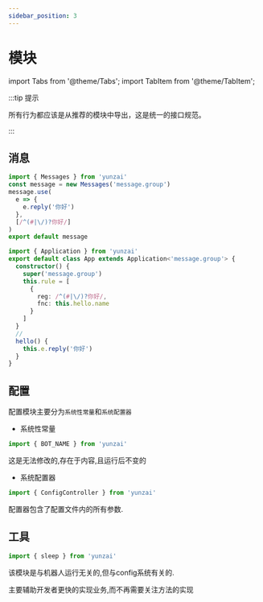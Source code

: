 ```yaml
---
sidebar_position: 3
---
```


# 模块

import Tabs from '@theme/Tabs';
import TabItem from '@theme/TabItem';

:::tip 提示

所有行为都应该是从推荐的模块中导出，这是统一的接口规范。

:::

## 消息

<Tabs>
  <TabItem value="apple" label="函数应用" default>

```ts title="./message.ts"
import { Messages } from 'yunzai'
const message = new Messages('message.group')
message.use(
  e => {
    e.reply('你好')
  },
  [/^(#|\/)?你好/]
)
export default message
```

  </TabItem>
  <TabItem value="orange" label="类应用">

```ts title="./message.ts"
import { Application } from 'yunzai'
export default class App extends Application<'message.group'> {
  constructor() {
    super('message.group')
    this.rule = [
      {
        reg: /^(#|\/)?你好/,
        fnc: this.hello.name
      }
    ]
  }
  //
  hello() {
    this.e.reply('你好')
  }
}
```

  </TabItem>
</Tabs>

## 配置

配置模块主要分为`系统性常量`和`系统配置器`

- 系统性常量

```ts
import { BOT_NAME } from 'yunzai'
```

这是无法修改的,存在于内容,且运行后不变的

- 系统配置器

```ts
import { ConfigController } from 'yunzai'
```

配置器包含了配置文件内的所有参数.

## 工具

```ts
import { sleep } from 'yunzai'
```

该模块是与机器人运行无关的,但与config系统有关的.

主要辅助开发者更快的实现业务,而不再需要关注方法的实现
